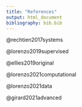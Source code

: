 ```yaml
---
title: "References"
output: html_document
bibliography: bib.bib
---
```


@rechtien2017systems

@lorenzo2019supervised

@ellies2019original

@lorenzo2021computational

@lorenzo2021data

@girard2021advanced